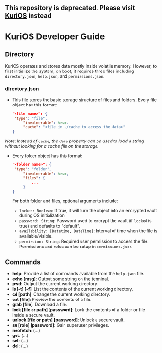 ## This repository is deprecated. Please visit [KuriOS](https://github.com/PersoSirEduard/KuriOS) instead 

# KuriOS Developer Guide

## Directory
KuriOS operates and stores data mostly inside volatile memory. However, to first initialize the system, on boot, it requires three files including `directory.json`, `help.json`, and `permissions.json`.

### directory.json
* This file stores the basic storage structure of files and folders. Every file object has this format:
	
   ```json
   "<file name>": {
	"type": "file",
		"invulnerable": true,
		"cache": "<file in ./cache to access the data>"
   }
   ```
*Note: Instead of `cache`, the `data` property can be used to load a string without looking for a cache file on the storage.*
*  Every folder object has this format:

   ```json
   "<folder name>": {
	"type": "folder",
		"invulnerable": true,
		"files": {
			...
		}
   }
   ```
   For both folder and files, optional arguments include:
   * `locked: Boolean`: If true, it will turn the object into an encrypted vault during OS initialization.
   * `password: String`: Password used to encrypt the vault (if `locked` is true) and defaults to "default".
   * `availability: [Datetime, DateTime]`: Interval of time when the file is available/visible.
   * `permission: String`: Required user permission to access the file. Permissions and roles can be setup in `permissions.json`.


## Commands
* **help**: Provide a list of commands available from the `help.json` file.
* **echo [msg]**: Output some string on the terminal.
* **pwd**: Output the current working directory.
* **ls [-t] [-f]**: List the contents of the current working directory.
* **cd [path]**:  Change the current working directory.
* **cat [file]**: Preview the contents of a file.
* **grab [file]**: Download a file.
* **lock [file or path] [password]**: Lock the contents of a folder or file inside a secure vault.
* **unlock [file or path] [password]**: Unlock a secure vault.
* **su [role] [password]**: Gain superuser privileges.
* **neofetch**: (...)
* **get**: (...)
* **set**: (...)
* **del**: (...)
